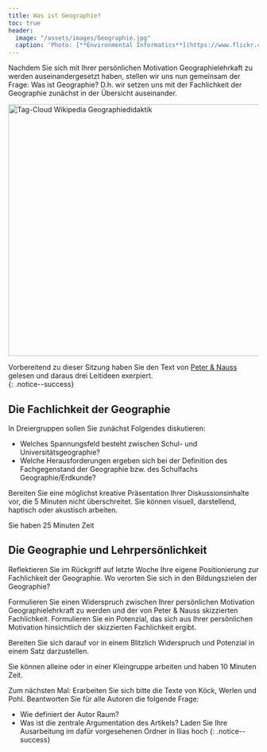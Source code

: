 ```yaml
---
title: Was ist Geographie?
toc: true 
header: 
  image: "/assets/images/Geographie.jpg"
  caption: 'Photo: [**Environmental Informatics**](https://www.flickr.com/photos/environmentalinformatics-marburg/29395927104/in/album-72157633683022206/)'
---
```



Nachdem Sie sich mit Ihrer persönlichen Motivation Geographielehrkaft zu werden auseinandergesetzt haben, stellen wir uns nun gemeinsam der Frage: Was ist Geographie? D.h. wir setzen uns mit der Fachlichkeit der Geographie zunächst in der Übersicht auseinander.

<!--more-->

<a data-flickr-embed="true" href="https://www.flickr.com/photos/environmentalinformatics-marburg/29395927104/in/album-72157633683022206/" title="Tag-Cloud Wikipedia Geographiedidaktik"><img src="https://live.staticflickr.com/8418/29395927104_b22aaee582_c.jpg" width="792" height="506" alt="Tag-Cloud Wikipedia Geographiedidaktik"/></a><script async src="//embedr.flickr.com/assets/client-code.js" charset="utf-8"></script>

Vorbereitend zu dieser Sitzung haben Sie den Text von [Peter & Nauss](https://link.springer.com/chapter/10.1007/978-3-658-29194-5_6) gelesen und daraus drei Leitideen exerpiert.  
{: .notice--success}

## Die Fachlichkeit der Geographie
In Dreiergruppen sollen Sie zunächst Folgendes diskutieren:
*  Welches Spannungsfeld besteht zwischen Schul- und Universitätsgeographie?
*  Welche Herausforderungen ergeben sich bei der Definition des Fachgegenstand der Geographie bzw. des Schulfachs Geographie/Erdkunde?

Bereiten Sie eine möglichst kreative Präsentation Ihrer Diskussionsinhalte vor, die 5 Minuten nicht überschreitet. Sie können visuell, darstellend, haptisch oder akustisch arbeiten. 

Sie haben 25 Minuten Zeit

## Die Geographie und Lehrpersönlichkeit
Reflektieren Sie im Rückgriff auf letzte Woche Ihre eigene Positionierung zur Fachlichkeit der Geographie. Wo verorten Sie sich in den Bildungszielen der Geographie? 

Formulieren Sie einen Widerspruch zwischen Ihrer persönlichen Motivation Geographielehrkraft zu werden und der von Peter & Nauss skizzierten Fachlichkeit.
Formulieren Sie ein Potenzial, das sich aus Ihrer persönlichen Motivation hinsichtlich der skizzierten Fachlichkeit ergibt.

Bereiten Sie sich darauf vor in einem Blitzlich Widerspruch und Potenzial in einem Satz darzustellen.

Sie können alleine oder in einer Kleingruppe arbeiten und haben 10 Minuten Zeit.


Zum nächsten Mal:
Erarbeiten Sie sich bitte die Texte von Köck, Werlen und Pohl. Beantworten Sie für alle Autoren die folgende Frage:
* Wie definiert der Autor Raum?
* Was ist die zentrale Argumentation des Artikels?
Laden Sie Ihre Ausarbeitung im dafür vorgesehenen Ordner in Ilias hoch
{: .notice--success}

